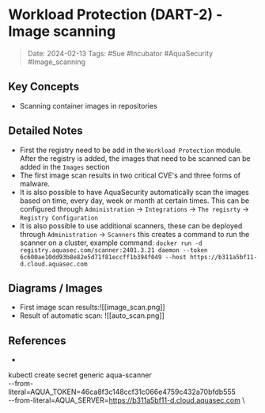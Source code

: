 
# Workload Protection (DART-2) - Image scanning
> Date: 2024-02-13
> Tags: #Sue #Incubator #AquaSecurity #Image_scanning 

## Key Concepts
- Scanning container images in repositories

## Detailed Notes
- First the registry need to be add in the `Workload Protection` module. After the registry is added, the images that need to be scanned can be added in the `Images` section
- The first image scan results in two critical CVE's and three forms of malware.
- It is also possible to have AquaSecurity automatically scan the images based on time, every day, week or month at certain times. This can be configured through `Administration` -> `Integrations` -> `The regisrty` -> `Registry Configuration`
- It is also possible to use additional scanners, these can be deployed through `Administration` -> `Scanners` this creates a command to run the scanner on a cluster, example command: `docker run -d  registry.aquasec.com/scanner:2401.3.21 daemon --token 6c600ae10dd93b8e82e5d71f81eccff1b394f049 --host https://b311a5bf11-d.cloud.aquasec.com`

## Diagrams / Images
- First image scan results:![[image_scan.png]]
- Result of automatic scan: ![[auto_scan.png]]

## References
- 


kubectl create secret generic aqua-scanner \
  --from-literal=AQUA_TOKEN=46ca8f3c148ccf31c066e4759c432a70bfdb555 \
  --from-literal=AQUA_SERVER=https://b311a5bf11-d.cloud.aquasec.com \
